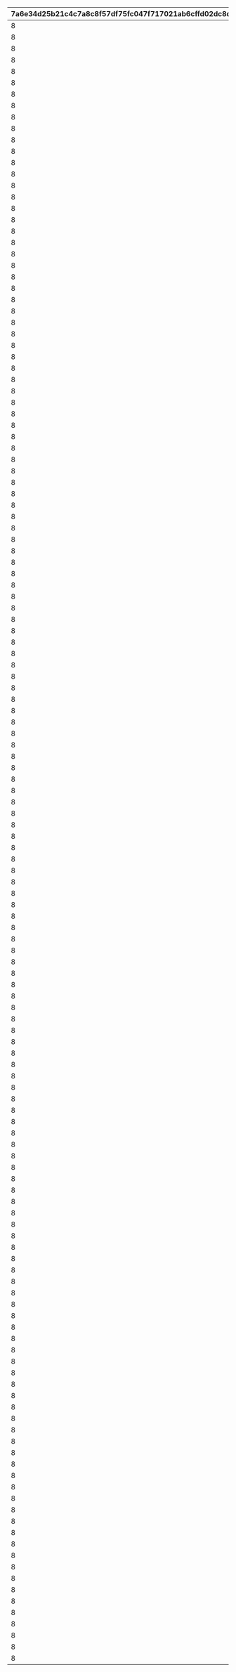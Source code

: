 |7a6e34d25b21c4c7a8c8f57df75fc047f717021ab6cffd02dc8dd3c43c061397|91402431d4a87880c44f91c408702341fb2ccafc2d3e9fc912aedb6371f89773|3e158d220ea6da6f776bec8789a0db6cf1d3684a73f6f87376e4d61edd47e9e4|9cb0c7de1fca0443ffd80eb9e24562d607be5552d904933b6e4d6c9984c5ea97|9f614ccd86bdd703f38c9a027f8ed0d64a6a989af728d9de418cf266c57d1f5e|601f79023b0e68aa8b821c6eaf6024247a272f3f6bc04f90f575e78d7d0c7748|5081dd8913ef575f35dfe4481cd2eac156730ce83cbef3a649125d99f310446a|847d7b01d2bd5d0b99ce8dfd063340ead6957d242389c68d7f175eb2683f1395|df4cca9e57f27be118e1923e1ddc2afc47f46e4a52938cd14ffcfbe5cb142ec1|75e772b1825790bfcefbca987746d5d78671609c121aa8013edc2329759aedab|4939490820dba9a2b8908aecda80d44a70e3ad507668334534d10c504a85aff0|3acf987f0a84d54025a48966bf66c3e6b048084ccef17291d2c0efb259b4a8a9|43a4b7e0800cd3e2d251d7f978708832e0e39702addbf55317758b679fedfc88|c2e0c610e507ef5b2e5c33e3c0d053d4530e7d1e9508a94298090fadec963fdf|615330466b9f3ec45689e8b675a26ba799787047aed895f9ac64b58329a67c2a|d688ceab4ca069d4738f2c2ec54893bf5ea3cc8cbc7dcb5257ae48ba33917acf|
| --- | --- | --- | --- | --- | --- | --- | --- | --- | --- | --- | --- | --- | --- | --- | --- |
|8|25021|90008|2|50|500000|200|94002|12|2|91002|10|1001001|2|400|25011|
|8|25021|90008|2|50|500000|200|94002|12|2|91002|10|1001002|2|400|25012|
|8|25021|90008|2|50|500000|200|94002|12|2|91002|10|1001003|2|400|25013|
|8|25021|90008|2|50|500000|200|94002|12|2|91002|10|1001004|2|400|25014|
|8|25021|90008|2|50|500000|200|94002|12|2|91002|10|1001005|2|400|25015|
|8|25021|90008|2|50|500000|200|94002|12|2|91002|10|1001006|2|400|25011|
|8|25021|90008|2|50|500000|200|94002|12|2|91002|10|1001007|2|400|25012|
|8|25021|90008|2|50|500000|200|94002|12|2|91002|10|1001008|2|400|25013|
|8|25021|90008|2|50|500000|200|94002|12|2|91002|10|1001009|2|400|25014|
|8|25001|90008|2|10|500000|200|94002|12|2|91002|10|1001010|2|400|25015|
|8|25021|90008|2|50|500000|200|94002|12|2|91002|10|1001011|2|400|25011|
|8|25021|90008|2|50|500000|200|94002|12|2|91002|10|1001012|2|400|25012|
|8|25021|90008|2|50|500000|200|94002|12|2|91002|10|1001013|2|400|25013|
|8|25021|90008|2|50|500000|200|94002|12|2|91002|10|1001014|2|400|25014|
|8|25021|90008|2|50|500000|200|94002|12|2|91002|10|1001015|2|400|25015|
|8|25021|90008|0|50|500000|200|94002|12|2|91002|10|1001016|2|0|0|
|8|25021|90008|0|50|500000|200|94002|12|2|91002|10|1001017|2|0|0|
|8|25021|90008|0|50|500000|200|94002|12|2|91002|10|1001018|2|0|0|
|8|25021|90008|2|50|500000|200|94002|12|2|91002|10|1002001|2|400|25011|
|8|25021|90008|2|50|500000|200|94002|12|2|91002|10|1002002|2|400|25012|
|8|25021|90008|2|50|500000|200|94002|12|2|91002|10|1002003|2|400|25013|
|8|25021|90008|2|50|500000|200|94002|12|2|91002|10|1002004|2|400|25014|
|8|25021|90008|2|50|500000|200|94002|12|2|91002|10|1002005|2|400|25015|
|8|25021|90008|2|50|500000|200|94002|12|2|91002|10|1002006|2|400|25011|
|8|25021|90008|2|50|500000|200|94002|12|2|91002|10|1002007|2|400|25012|
|8|25021|90008|2|50|500000|200|94002|12|2|91002|10|1002008|2|400|25013|
|8|25021|90008|2|50|500000|200|94002|12|2|91002|10|1002009|2|400|25014|
|8|25001|90008|2|10|500000|200|94002|12|2|91002|10|1002010|2|400|25015|
|8|25021|90008|2|50|500000|200|94002|12|2|91002|10|1002011|2|400|25011|
|8|25021|90008|2|50|500000|200|94002|12|2|91002|10|1002012|2|400|25012|
|8|25021|90008|2|50|500000|200|94002|12|2|91002|10|1002013|2|400|25013|
|8|25021|90008|2|50|500000|200|94002|12|2|91002|10|1002014|2|400|25014|
|8|25021|90008|2|50|500000|200|94002|12|2|91002|10|1002015|2|400|25015|
|8|25021|90008|0|50|500000|200|94002|12|2|91002|10|1002016|2|0|0|
|8|25021|90008|0|50|500000|200|94002|12|2|91002|10|1002017|2|0|0|
|8|25021|90008|0|50|500000|200|94002|12|2|91002|10|1002018|2|0|0|
|8|25021|90008|2|50|500000|200|94002|12|2|91002|10|1003001|2|400|25011|
|8|25021|90008|2|50|500000|200|94002|12|2|91002|10|1003002|2|400|25012|
|8|25021|90008|2|50|500000|200|94002|12|2|91002|10|1003003|2|400|25013|
|8|25021|90008|2|50|500000|200|94002|12|2|91002|10|1003004|2|400|25014|
|8|25021|90008|2|50|500000|200|94002|12|2|91002|10|1003005|2|400|25015|
|8|25021|90008|2|50|500000|200|94002|12|2|91002|10|1003006|2|400|25011|
|8|25021|90008|2|50|500000|200|94002|12|2|91002|10|1003007|2|400|25012|
|8|25021|90008|2|50|500000|200|94002|12|2|91002|10|1003008|2|400|25013|
|8|25021|90008|2|50|500000|200|94002|12|2|91002|10|1003009|2|400|25014|
|8|25001|90008|2|10|500000|200|94002|12|2|91002|10|1003010|2|400|25015|
|8|25021|90008|2|50|500000|200|94002|12|2|91002|10|1003011|2|400|25011|
|8|25021|90008|2|50|500000|200|94002|12|2|91002|10|1003012|2|400|25012|
|8|25021|90008|2|50|500000|200|94002|12|2|91002|10|1003013|2|400|25013|
|8|25021|90008|2|50|500000|200|94002|12|2|91002|10|1003014|2|400|25014|
|8|25021|90008|2|50|500000|200|94002|12|2|91002|10|1003015|2|400|25015|
|8|25021|90008|0|50|500000|200|94002|12|2|91002|10|1003016|2|0|0|
|8|25021|90008|0|50|500000|200|94002|12|2|91002|10|1003017|2|0|0|
|8|25021|90008|0|50|500000|200|94002|12|2|91002|10|1003018|2|0|0|
|8|25021|90008|2|50|500000|200|94002|12|2|91002|10|1004001|2|400|25011|
|8|25021|90008|2|50|500000|200|94002|12|2|91002|10|1004002|2|400|25012|
|8|25021|90008|2|50|500000|200|94002|12|2|91002|10|1004003|2|400|25013|
|8|25021|90008|2|50|500000|200|94002|12|2|91002|10|1004004|2|400|25014|
|8|25021|90008|2|50|500000|200|94002|12|2|91002|10|1004005|2|400|25015|
|8|25021|90008|2|50|500000|200|94002|12|2|91002|10|1004006|2|400|25011|
|8|25021|90008|2|50|500000|200|94002|12|2|91002|10|1004007|2|400|25012|
|8|25021|90008|2|50|500000|200|94002|12|2|91002|10|1004008|2|400|25013|
|8|25021|90008|2|50|500000|200|94002|12|2|91002|10|1004009|2|400|25014|
|8|25001|90008|2|10|500000|200|94002|12|2|91002|10|1004010|2|400|25015|
|8|25021|90008|2|50|500000|200|94002|12|2|91002|10|1004011|2|400|25011|
|8|25021|90008|2|50|500000|200|94002|12|2|91002|10|1004012|2|400|25012|
|8|25021|90008|2|50|500000|200|94002|12|2|91002|10|1004013|2|400|25013|
|8|25021|90008|2|50|500000|200|94002|12|2|91002|10|1004014|2|400|25014|
|8|25021|90008|2|50|500000|200|94002|12|2|91002|10|1004015|2|400|25015|
|8|25021|90008|0|50|500000|200|94002|12|2|91002|10|1004016|2|0|0|
|8|25021|90008|0|50|500000|200|94002|12|2|91002|10|1004017|2|0|0|
|8|25021|90008|0|50|500000|200|94002|12|2|91002|10|1004018|2|0|0|
|8|25021|90008|2|50|500000|200|94002|12|2|91002|10|1005001|2|400|25011|
|8|25021|90008|2|50|500000|200|94002|12|2|91002|10|1005002|2|400|25012|
|8|25021|90008|2|50|500000|200|94002|12|2|91002|10|1005003|2|400|25013|
|8|25021|90008|2|50|500000|200|94002|12|2|91002|10|1005004|2|400|25014|
|8|25021|90008|2|50|500000|200|94002|12|2|91002|10|1005005|2|400|25015|
|8|25021|90008|2|50|500000|200|94002|12|2|91002|10|1005006|2|400|25011|
|8|25021|90008|2|50|500000|200|94002|12|2|91002|10|1005007|2|400|25012|
|8|25021|90008|2|50|500000|200|94002|12|2|91002|10|1005008|2|400|25013|
|8|25021|90008|2|50|500000|200|94002|12|2|91002|10|1005009|2|400|25014|
|8|25001|90008|2|10|500000|200|94002|12|2|91002|10|1005010|2|400|25015|
|8|25021|90008|2|50|500000|200|94002|12|2|91002|10|1005011|2|400|25011|
|8|25021|90008|2|50|500000|200|94002|12|2|91002|10|1005012|2|400|25012|
|8|25021|90008|2|50|500000|200|94002|12|2|91002|10|1005013|2|400|25013|
|8|25021|90008|2|50|500000|200|94002|12|2|91002|10|1005014|2|400|25014|
|8|25021|90008|2|50|500000|200|94002|12|2|91002|10|1005015|2|400|25015|
|8|25021|90008|0|50|500000|200|94002|12|2|91002|10|1005016|2|0|0|
|8|25021|90008|0|50|500000|200|94002|12|2|91002|10|1005017|2|0|0|
|8|25021|90008|0|50|500000|200|94002|12|2|91002|10|1005018|2|0|0|
|8|25021|90008|2|50|500000|200|94002|12|2|91002|10|1006001|2|400|25011|
|8|25021|90008|2|50|500000|200|94002|12|2|91002|10|1006002|2|400|25012|
|8|25021|90008|2|50|500000|200|94002|12|2|91002|10|1006003|2|400|25013|
|8|25021|90008|2|50|500000|200|94002|12|2|91002|10|1006004|2|400|25014|
|8|25021|90008|2|50|500000|200|94002|12|2|91002|10|1006005|2|400|25015|
|8|25021|90008|2|50|500000|200|94002|12|2|91002|10|1006006|2|400|25011|
|8|25021|90008|2|50|500000|200|94002|12|2|91002|10|1006007|2|400|25012|
|8|25021|90008|2|50|500000|200|94002|12|2|91002|10|1006008|2|400|25013|
|8|25021|90008|2|50|500000|200|94002|12|2|91002|10|1006009|2|400|25014|
|8|25001|90008|2|10|500000|200|94002|12|2|91002|10|1006010|2|400|25015|
|8|25021|90008|2|50|500000|200|94002|12|2|91002|10|1006011|2|400|25011|
|8|25021|90008|2|50|500000|200|94002|12|2|91002|10|1006012|2|400|25012|
|8|25021|90008|2|50|500000|200|94002|12|2|91002|10|1006013|2|400|25013|
|8|25021|90008|2|50|500000|200|94002|12|2|91002|10|1006014|2|400|25014|
|8|25021|90008|2|50|500000|200|94002|12|2|91002|10|1006015|2|400|25015|
|8|25021|90008|0|50|500000|200|94002|12|2|91002|10|1006016|2|0|0|
|8|25021|90008|0|50|500000|200|94002|12|2|91002|10|1006017|2|0|0|
|8|25021|90008|0|50|500000|200|94002|12|2|91002|10|1006018|2|0|0|
|8|25021|90008|2|50|500000|200|94002|12|2|91002|10|1007001|2|400|25011|
|8|25021|90008|2|50|500000|200|94002|12|2|91002|10|1007002|2|400|25012|
|8|25021|90008|2|50|500000|200|94002|12|2|91002|10|1007003|2|400|25013|
|8|25021|90008|2|50|500000|200|94002|12|2|91002|10|1007004|2|400|25014|
|8|25021|90008|2|50|500000|200|94002|12|2|91002|10|1007005|2|400|25015|
|8|25021|90008|2|50|500000|200|94002|12|2|91002|10|1007006|2|400|25011|
|8|25021|90008|2|50|500000|200|94002|12|2|91002|10|1007007|2|400|25012|
|8|25021|90008|2|50|500000|200|94002|12|2|91002|10|1007008|2|400|25013|
|8|25021|90008|2|50|500000|200|94002|12|2|91002|10|1007009|2|400|25014|
|8|25001|90008|2|10|500000|200|94002|12|2|91002|10|1007010|2|400|25015|
|8|25021|90008|2|50|500000|200|94002|12|2|91002|10|1007011|2|400|25011|
|8|25021|90008|2|50|500000|200|94002|12|2|91002|10|1007012|2|400|25012|
|8|25021|90008|2|50|500000|200|94002|12|2|91002|10|1007013|2|400|25013|
|8|25021|90008|2|50|500000|200|94002|12|2|91002|10|1007014|2|400|25014|
|8|25021|90008|2|50|500000|200|94002|12|2|91002|10|1007015|2|400|25015|
|8|25021|90008|0|50|500000|200|94002|12|2|91002|10|1007016|2|0|0|
|8|25021|90008|0|50|500000|200|94002|12|2|91002|10|1007017|2|0|0|
|8|25021|90008|0|50|500000|200|94002|12|2|91002|10|1007018|2|0|0|
|8|25021|90008|2|50|500000|200|94002|12|2|91002|10|1008001|2|400|25011|
|8|25021|90008|2|50|500000|200|94002|12|2|91002|10|1008002|2|400|25012|
|8|25021|90008|2|50|500000|200|94002|12|2|91002|10|1008003|2|400|25013|
|8|25021|90008|2|50|500000|200|94002|12|2|91002|10|1008004|2|400|25014|
|8|25021|90008|2|50|500000|200|94002|12|2|91002|10|1008005|2|400|25015|
|8|25021|90008|2|50|500000|200|94002|12|2|91002|10|1008006|2|400|25011|
|8|25021|90008|2|50|500000|200|94002|12|2|91002|10|1008007|2|400|25012|
|8|25021|90008|2|50|500000|200|94002|12|2|91002|10|1008008|2|400|25013|
|8|25021|90008|2|50|500000|200|94002|12|2|91002|10|1008009|2|400|25014|
|8|25001|90008|2|10|500000|200|94002|12|2|91002|10|1008010|2|400|25015|
|8|25021|90008|2|50|500000|200|94002|12|2|91002|10|1008011|2|400|25011|
|8|25021|90008|2|50|500000|200|94002|12|2|91002|10|1008012|2|400|25012|
|8|25021|90008|2|50|500000|200|94002|12|2|91002|10|1008013|2|400|25013|
|8|25021|90008|2|50|500000|200|94002|12|2|91002|10|1008014|2|400|25014|
|8|25021|90008|2|50|500000|200|94002|12|2|91002|10|1008015|2|400|25015|
|8|25021|90008|0|50|500000|200|94002|12|2|91002|10|1008016|2|0|0|
|8|25021|90008|0|50|500000|200|94002|12|2|91002|10|1008017|2|0|0|
|8|25021|90008|0|50|500000|200|94002|12|2|91002|10|1008018|2|0|0|